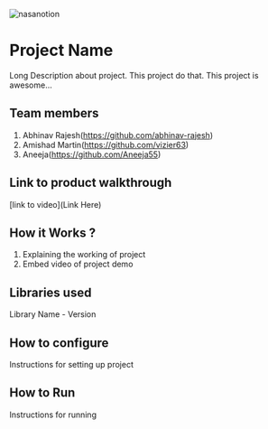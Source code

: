 




![nasanotion](https://github.com/user-attachments/assets/f5e65cb8-48c0-4dc0-b757-bf3569f32d2f)

# Project Name
Long Description about project. This project do that. This project is awesome...
## Team members
1. Abhinav Rajesh(https://github.com/abhinav-rajesh)
2. Amishad Martin(https://github.com/vizier63)
3. Aneeja(https://github.com/Aneeja55)
## Link to product walkthrough
[link to video](Link Here)
## How it Works ?
1. Explaining the working of project
2. Embed video of project demo
## Libraries used
Library Name - Version
## How to configure
Instructions for setting up project
## How to Run
Instructions for running
